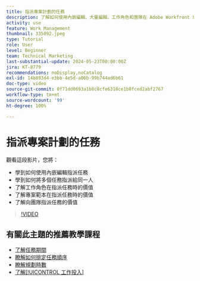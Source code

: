 ```yaml
---
title: 指派專案計劃的任務
description: 了解如何使用內嵌編輯、大量編輯、工作角色和團隊在 Adobe Workfront 專案中指派任務。
activity: use
feature: Work Management
thumbnail: 335092.jpeg
type: Tutorial
role: User
level: Beginner
team: Technical Marketing
last-substantial-update: 2024-05-23T00:00:00Z
jira: KT-8779
recommendations: noDisplay,noCatalog
exl-id: 14b893d4-e3bb-4e5d-a06b-99b744ad6b61
doc-type: video
source-git-commit: 0f71dd0693a1b8c8cfe6318ce1b8fced2abf2767
workflow-type: tm+mt
source-wordcount: '99'
ht-degree: 100%

---
```


# 指派專案計劃的任務

觀看這段影片，您將：

* 學到如何使用內嵌編輯指派任務
* 學到如何將多個任務指派給同一人
* 了解工作角色在指派任務時的價值
* 了解專案範本在指派任務時的價值
* 了解向團隊指派任務的價值

>[!VIDEO](https://video.tv.adobe.com/v/335092/?quality=12&learn=on)

<!---
learn more urls:
Notifications: Information about work assigned to me
Assign tasks
Personal time overview
Make smart assignments
Modify multiple user assignments in a task list
--->

## 有關此主題的推薦教學課程

* [了解任務期間](/help/manage-work/tasks/understand-task-durations.md)
* [瞭解如何排定任務順序](/help/manage-work/tasks/learn-to-sequence-tasks.md)
* [瞭解規劃時數](/help/manage-work/tasks/understand-planned-hours.md)
* [了解[!UICONTROL 工作投入]](/help/manage-work/tasks/understand-work-effort.md)

